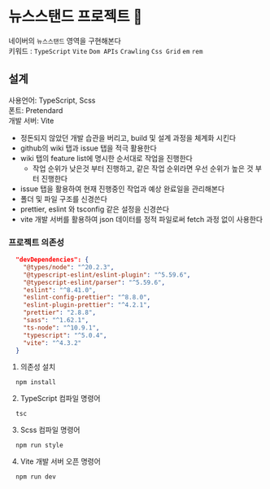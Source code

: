 # 뉴스스탠드 프로젝트 📰 

네이버의 `뉴스스탠드` 영역을 구현해본다  
키워드 : `TypeScript` `Vite` `Dom APIs` `Crawling` `Css Grid` `em` `rem`

## 설계

사용언어: TypeScript, Scss  
폰트: Pretendard  
개발 서버: Vite  

- 정돈되지 않았던 개발 습관을 버리고, build 및 설계 과정을 체계화 시킨다
- github의 wiki 탭과 issue 탭을 적극 활용한다
- wiki 탭의 feature list에 명시한 순서대로 작업을 진행한다
  - 작업 순위가 낮은것 부터 진행하고, 같은 작업 순위라면 우선 순위가 높은 것 부터 진행한다
- issue 탭을 활용하여 현재 진행중인 작업과 예상 완료일을 관리해본다
- 폴더 및 파일 구조를 신경쓴다
- prettier, eslint 와 tsconfig 같은 설정을 신경쓴다
- vite 개발 서버를 활용하여 json 데이터를 정적 파일로써 fetch 과정 없이 사용한다

### 프로젝트 의존성

```json
  "devDependencies": {
    "@types/node": "^20.2.3",
    "@typescript-eslint/eslint-plugin": "^5.59.6",
    "@typescript-eslint/parser": "^5.59.6",
    "eslint": "^8.41.0",
    "eslint-config-prettier": "^8.8.0",
    "eslint-plugin-prettier": "^4.2.1",
    "prettier": "2.8.8",
    "sass": "^1.62.1",
    "ts-node": "^10.9.1",
    "typescript": "^5.0.4",
    "vite": "^4.3.2"
  }
```

1. 의존성 설치

  ```
    npm install
  ```

2. TypeScript 컴파일 명령어

  ```
    tsc
  ```

3. Scss 컴파일 명령어

  ```
    npm run style
  ```

4. Vite 개발 서버 오픈 명령어

  ```
    npm run dev
  ```
